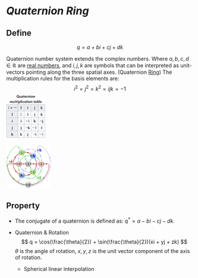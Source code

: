 # $Quaternion\ Ring$

## Define

$$
q = a + b i + c j + d k
$$

Quaternion number system extends the complex numbers. Where $a, b, c, d \in \mathbb R$ are [real numbers](./Real_Field.md), and $i, j, k$ are symbols that can be interpreted as unit-vectors pointing along the three spatial axes. (Quaternion [Ring](./Ring.md)) The multiplication rules for the basis elements are:
$$
i^2 = j^2 = k^2 = ijk = -1
$$
<img src="assets/image-20231026023813592.png" alt="image-20231026023813592" style="zoom:25%;" />

<img src="assets/Cayley_Q8_quaternion_multiplication_graph.svg" alt="Cayley_Q8_quaternion_multiplication_graph" style="width:120px;" />

## Property

- The conjugate of a quaternion is defined as: $q^* = a - b i - c j - d k$.

- Quaternion & Rotation
  $$
  q = \cos(\frac{\theta}{2}) + \sin(\frac{\theta}{2})(xi + yj + zk)
  $$
  $\theta$ is the angle of rotation, $x, y, z$ is the unit vector component of the axis of rotation.

  - Spherical linear interpolation

  